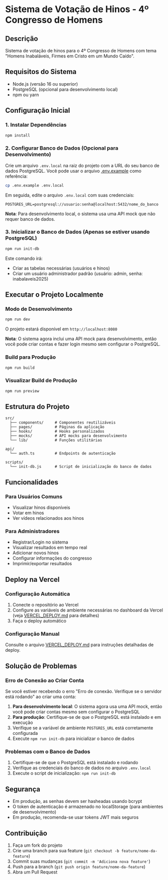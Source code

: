 # Sistema de Votação de Hinos - 4º Congresso de Homens

## Descrição
Sistema de votação de hinos para o 4º Congresso de Homens com tema "Homens Inabaláveis, Firmes em Cristo em um Mundo Caído".

## Requisitos do Sistema
- Node.js (versão 16 ou superior)
- PostgreSQL (opcional para desenvolvimento local)
- npm ou yarn

## Configuração Inicial

### 1. Instalar Dependências
```bash
npm install
```

### 2. Configurar Banco de Dados (Opcional para Desenvolvimento)
Crie um arquivo `.env.local` na raiz do projeto com a URL do seu banco de dados PostgreSQL. Você pode usar o arquivo [.env.example](file://c:\Users\sergi\Downloads\inabalaveis-hymn-vote-main\inabalaveis-hymn-vote-main\.env.example) como referência:

```bash
cp .env.example .env.local
```

Em seguida, edite o arquivo `.env.local` com suas credenciais:

```env
POSTGRES_URL=postgresql://usuario:senha@localhost:5432/nome_do_banco
```

**Nota**: Para desenvolvimento local, o sistema usa uma API mock que não requer banco de dados.

### 3. Inicializar o Banco de Dados (Apenas se estiver usando PostgreSQL)
```bash
npm run init-db
```

Este comando irá:
- Criar as tabelas necessárias (usuários e hinos)
- Criar um usuário administrador padrão (usuário: admin, senha: inabalaveis2025)

## Executar o Projeto Localmente

### Modo de Desenvolvimento
```bash
npm run dev
```

O projeto estará disponível em `http://localhost:8080`

**Nota**: O sistema agora inclui uma API mock para desenvolvimento, então você pode criar contas e fazer login mesmo sem configurar o PostgreSQL.

### Build para Produção
```bash
npm run build
```

### Visualizar Build de Produção
```bash
npm run preview
```

## Estrutura do Projeto

```
src/
  ├── components/     # Componentes reutilizáveis
  ├── pages/          # Páginas da aplicação
  ├── hooks/          # Hooks personalizados
  ├── mocks/          # API mocks para desenvolvimento
  └── lib/            # Funções utilitárias

api/
  └── auth.ts         # Endpoints de autenticação

scripts/
  └── init-db.js      # Script de inicialização do banco de dados
```

## Funcionalidades

### Para Usuários Comuns
- Visualizar hinos disponíveis
- Votar em hinos
- Ver vídeos relacionados aos hinos

### Para Administradores
- Registrar/Login no sistema
- Visualizar resultados em tempo real
- Adicionar novos hinos
- Configurar informações do congresso
- Imprimir/exportar resultados

## Deploy na Vercel

### Configuração Automática
1. Conecte o repositório ao Vercel
2. Configure as variáveis de ambiente necessárias no dashboard da Vercel (veja [VERCEL_DEPLOY.md](file://c:\Users\sergi\Downloads\inabalaveis-hymn-vote-main\inabalaveis-hymn-vote-main\VERCEL_DEPLOY.md) para detalhes)
3. Faça o deploy automático

### Configuração Manual
Consulte o arquivo [VERCEL_DEPLOY.md](file://c:\Users\sergi\Downloads\inabalaveis-hymn-vote-main\inabalaveis-hymn-vote-main\VERCEL_DEPLOY.md) para instruções detalhadas de deploy.

## Solução de Problemas

### Erro de Conexão ao Criar Conta
Se você estiver recebendo o erro "Erro de conexão. Verifique se o servidor está rodando" ao criar uma conta:

1. **Para desenvolvimento local**: O sistema agora usa uma API mock, então você pode criar contas mesmo sem configurar o PostgreSQL
2. **Para produção**: Certifique-se de que o PostgreSQL está instalado e em execução
3. Verifique se a variável de ambiente `POSTGRES_URL` está corretamente configurada
4. Execute `npm run init-db` para inicializar o banco de dados

### Problemas com o Banco de Dados
1. Certifique-se de que o PostgreSQL está instalado e rodando
2. Verifique as credenciais do banco de dados no arquivo `.env.local`
3. Execute o script de inicialização: `npm run init-db`

## Segurança
- Em produção, as senhas devem ser hasheadas usando bcrypt
- O token de autenticação é armazenado no localStorage (para ambientes de desenvolvimento)
- Em produção, recomenda-se usar tokens JWT mais seguros

## Contribuição
1. Faça um fork do projeto
2. Crie uma branch para sua feature (`git checkout -b feature/nome-da-feature`)
3. Commit suas mudanças (`git commit -m 'Adiciona nova feature'`)
4. Push para a branch (`git push origin feature/nome-da-feature`)
5. Abra um Pull Request